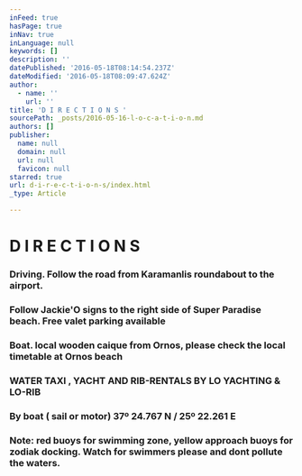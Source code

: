 ```yaml
---
inFeed: true
hasPage: true
inNav: true
inLanguage: null
keywords: []
description: ''
datePublished: '2016-05-18T08:14:54.237Z'
dateModified: '2016-05-18T08:09:47.624Z'
author:
  - name: ''
    url: ''
title: 'D I R E C T I O N S '
sourcePath: _posts/2016-05-16-l-o-c-a-t-i-o-n.md
authors: []
publisher:
  name: null
  domain: null
  url: null
  favicon: null
starred: true
url: d-i-r-e-c-t-i-o-n-s/index.html
_type: Article

---
```

# D I R E C T I O N S 

### Driving. Follow the road from Karamanlis roundabout to the airport.

### Follow Jackie'O signs to the right side of Super Paradise beach. Free valet parking available

### Boat. local wooden caique from Ornos, please check the local timetable at Ornos beach

### WATER TAXI , YACHT AND RIB-RENTALS BY LO YACHTING & LO-RIB

### By boat ( sail or motor) 37º 24.767 N / 25º 22.261 E

### Note: red buoys for swimming zone, yellow approach buoys for zodiak docking. Watch for swimmers please and dont pollute the waters.